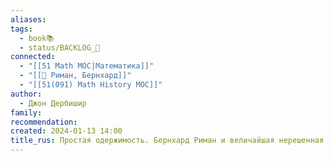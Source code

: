 ```yaml
---
aliases: 
tags:
  - book📚
  - status/BACKLOG_🌰
connected:
  - "[[51 Math MOC|Математика]]"
  - "[[👤 Риман, Бернхард]]"
  - "[[51(091) Math History MOC]]"
author:
  - Джон Дербишир
family: 
recommendation: 
created: 2024-01-13 14:00
title_rus: Простая одержимость. Бернхард Риман и величайшая нерешенная проблема в математике
---
```



